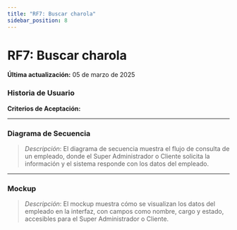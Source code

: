 ```yaml
---
title: "RF7: Buscar charola"  
sidebar_position: 8
---
```


# RF7: Buscar charola

**Última actualización:** 05 de marzo de 2025

### Historia de Usuario



  **Criterios de Aceptación:**


---

### Diagrama de Secuencia

> *Descripción*: El diagrama de secuencia muestra el flujo de consulta de un empleado, donde el Super Administrador o Cliente solicita la información y el sistema responde con los datos del empleado.

---

### Mockup

> *Descripción*: El mockup muestra cómo se visualizan los datos del empleado en la interfaz, con campos como nombre, cargo y estado, accesibles para el Super Administrador o Cliente.
